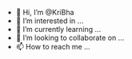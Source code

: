 - 👋 Hi, I’m @KriBha
- 👀 I’m interested in ...
- 🌱 I’m currently learning ...
- 💞️ I’m looking to collaborate on ...
- 📫 How to reach me ...

<!---
KriBha/KriBha is a ✨ special ✨ repository because its `README.md` (this file) appears on your GitHub profile.
You can click the Preview link to take a look at your changes.
--->
